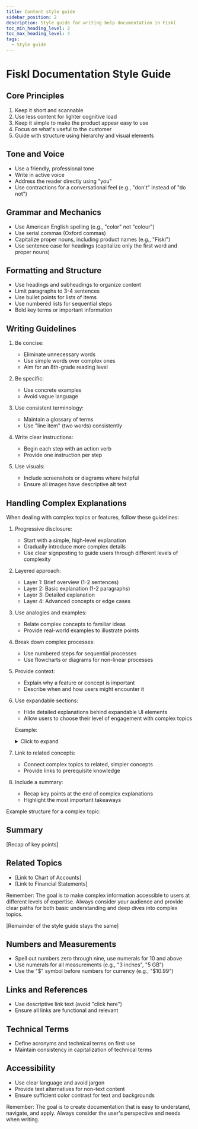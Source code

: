 ```yaml
---
title: Content style guide
sidebar_position: 2
description: Style guide for writing help documentation in Fiskl
toc_min_heading_level: 2
toc_max_heading_level: 4
tags:
  - Style guide
---
```


# Fiskl Documentation Style Guide

## Core Principles

1. Keep it short and scannable
2. Use less content for lighter cognitive load
3. Keep it simple to make the product appear easy to use
4. Focus on what's useful to the customer
5. Guide with structure using hierarchy and visual elements

## Tone and Voice

- Use a friendly, professional tone
- Write in active voice
- Address the reader directly using "you"
- Use contractions for a conversational feel (e.g., "don't" instead of "do not")

## Grammar and Mechanics

- Use American English spelling (e.g., "color" not "colour")
- Use serial commas (Oxford commas)
- Capitalize proper nouns, including product names (e.g., "Fiskl")
- Use sentence case for headings (capitalize only the first word and proper nouns)

## Formatting and Structure

- Use headings and subheadings to organize content
- Limit paragraphs to 3-4 sentences
- Use bullet points for lists of items
- Use numbered lists for sequential steps
- Bold key terms or important information

## Writing Guidelines

1. Be concise:
   - Eliminate unnecessary words
   - Use simple words over complex ones
   - Aim for an 8th-grade reading level

2. Be specific:
   - Use concrete examples
   - Avoid vague language

3. Use consistent terminology:
   - Maintain a glossary of terms
   - Use "line item" (two words) consistently

4. Write clear instructions:
   - Begin each step with an action verb
   - Provide one instruction per step

5. Use visuals:
   - Include screenshots or diagrams where helpful
   - Ensure all images have descriptive alt text


## Handling Complex Explanations

When dealing with complex topics or features, follow these guidelines:

1. Progressive disclosure:
   - Start with a simple, high-level explanation
   - Gradually introduce more complex details
   - Use clear signposting to guide users through different levels of complexity

2. Layered approach:
   - Layer 1: Brief overview (1-2 sentences)
   - Layer 2: Basic explanation (1-2 paragraphs)
   - Layer 3: Detailed explanation
   - Layer 4: Advanced concepts or edge cases

3. Use analogies and examples:
   - Relate complex concepts to familiar ideas
   - Provide real-world examples to illustrate points

4. Break down complex processes:
   - Use numbered steps for sequential processes
   - Use flowcharts or diagrams for non-linear processes

5. Provide context:
   - Explain why a feature or concept is important
   - Describe when and how users might encounter it

6. Use expandable sections:
   - Hide detailed explanations behind expandable UI elements
   - Allow users to choose their level of engagement with complex topics

   Example:

    <details>
        <summary>Click to expand</summary>
        [Explanation of advanced usage, edge cases, etc.]
    </details>

7. Link to related concepts:
   - Connect complex topics to related, simpler concepts
   - Provide links to prerequisite knowledge

8. Include a summary:
   - Recap key points at the end of complex explanations
   - Highlight the most important takeaways

Example structure for a complex topic:

## Summary
[Recap of key points]

## Related Topics
- [Link to Chart of Accounts]
- [Link to Financial Statements]

Remember: The goal is to make complex information accessible to users at different levels of expertise. Always consider your audience and provide clear paths for both basic understanding and deep dives into complex topics.

[Remainder of the style guide stays the same]

## Numbers and Measurements

- Spell out numbers zero through nine, use numerals for 10 and above
- Use numerals for all measurements (e.g., "3 inches", "5 GB")
- Use the "$" symbol before numbers for currency (e.g., "$10.99")

## Links and References

- Use descriptive link text (avoid "click here")
- Ensure all links are functional and relevant

## Technical Terms

- Define acronyms and technical terms on first use
- Maintain consistency in capitalization of technical terms

## Accessibility

- Use clear language and avoid jargon
- Provide text alternatives for non-text content
- Ensure sufficient color contrast for text and backgrounds

Remember: The goal is to create documentation that is easy to understand, navigate, and apply. Always consider the user's perspective and needs when writing.